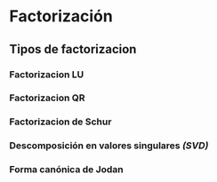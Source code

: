 # Factorización


## Tipos de factorizacion


### Factorizacion LU

### Factorizacion QR

### Factorizacion de Schur

### Descomposición en valores singulares *(SVD)*

### Forma canónica de Jodan
